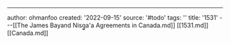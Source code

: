 ---
author: ohmanfoo
created: '2022-09-15'
source: '#todo'
tags: ''
title: '1531'
---[[The James Bayand Nisg̲a'a Agreements in Canada.md]]
[[1531.md]]
[[Canada.md]]
